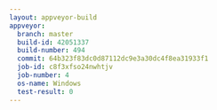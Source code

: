 ```yaml
---
layout: appveyor-build
appveyor:
  branch: master
  build-id: 42051337
  build-number: 494
  commit: 64b323f83dc0d87112dc9e3a30dc4f8ea31933f1
  job-id: c8f3xfso24nwhtjv
  job-number: 4
  os-name: Windows
  test-result: 0
---
```

